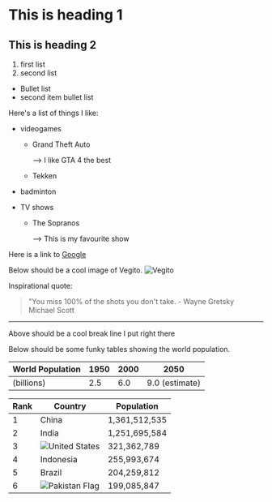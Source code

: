 # This is heading 1
## This is heading 2
1) first list
2) second list
+ Bullet list
+ second item bullet list

Here's a list of things I like:
* videogames
  * Grand Theft Auto  

    --> I like GTA 4 the best

  * Tekken  

* badminton
* TV shows
  * The Sopranos   

    --> This is my favourite show


Here is a link to [Google](www.google.com)

Below should be a cool image of Vegito. 
![Vegito](https://i.ytimg.com/vi/hh6LN8uwytE/maxresdefault.jpg)

Inspirational quote:
> "You miss 100% of the shots you don't take. - Wayne Gretsky       
> Michael Scott

---

Above should be a cool break line I put right there

Below should be some funky tables showing the world population.

| World Population | 1950 | 2000 | 2050
| ---------------- | ---- | ---- | -----
| (billions)| 2.5 | 6.0 | 9.0 (estimate) |

| Rank | Country | Population
| ---- | ------- | --------- |
| 1 | China | 1,361,512,535 |
| 2 | India | 1,251,695,584 |
| 3 | ![United States](https://cdn.britannica.com/33/4833-004-828A9A84/Flag-United-States-of-America.jpg) | 321,362,789 |
| 4 | Indonesia | 255,993,674|
| 5 | Brazil | 204,259,812 |
| 6 | ![Pakistan Flag](https://upload.wikimedia.org/wikipedia/commons/thumb/3/32/Flag_of_Pakistan.svg/1200px-Flag_of_Pakistan.svg.png) | 199,085,847 |